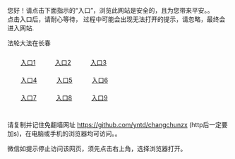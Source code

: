 您好！请点击下面指示的“入口”，浏览此网站是安全的，且为您带来平安。。 <br/>
点击入口后，请耐心等待， 过程中可能会出现无法打开的提示，请忽略，最终会进入网站. </br>

法轮大法在长春<br/>
<div style="padding:10px"><a style="margin:20px" target="_blank" href="https://d14jaq2b3hm7g6.cloudfront.net/2Qpsp?wzcczxv" id="ccLink1" rel="nofollow">入口1</a> <a target="_blank" style="margin:20px" href="https://dxztwlxwqyrqj.cloudfront.net/2Qpsp?oncuf" id="ccLink2" rel="nofollow">入口2</a> <a style="margin:20px" target="_blank" href="https://d3shlwu4qjy33u.cloudfront.net/2Qpsp?fcvtspld" id="ccLink3" rel="nofollow">入口3</a></div>

<div style="padding:10px" ><a style="margin:20px" target="_blank" href="https://d14jaq2b3hm7g6.cloudfront.net/2Qpsp?wzcczxv" id="ccLink4" rel="nofollow">入口4</a> <a style="margin:20px" href="https://dxztwlxwqyrqj.cloudfront.net/2Qpsp?oncuf" target="_blank" id="ccLink5" rel="nofollow">入口5</a> <a style="margin:20px" href="https://d3shlwu4qjy33u.cloudfront.net/2Qpsp?fcvtspld" target="_blank" id="ccLink6" rel="nofollow">入口6</a></div>

<div style="padding:10px"><a style="margin:20px" target="_blank" href="https://d14jaq2b3hm7g6.cloudfront.net/2Qpsp?wzcczxv" id="ccLink7" rel="nofollow">入口7</a> <a style="margin:20px" href="https://dxztwlxwqyrqj.cloudfront.net/2Qpsp?oncuf" target="_blank" id="ccLink8" rel="nofollow">入口8</a> <a style="margin:20px" target="_blank" href="https://d3shlwu4qjy33u.cloudfront.net/2Qpsp?fcvtspld" id="ccLink9" rel="nofollow">入口9</a></div>

<br/>



请复制并记住免翻墙网址 https://github.com/yntd/changchunzx (http后一定要加s)，在电脑或手机的浏览器均可访问。。<br/>

微信如提示停止访问该网页，须先点击右上角，选择浏览器打开。
